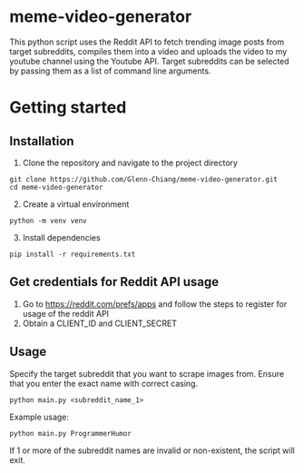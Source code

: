﻿# meme-video-generator
This python script uses the Reddit API to fetch trending image posts from target subreddits, compiles them into a video and uploads the video to my youtube channel using the Youtube API. Target subreddits can be selected by passing them as a list of command line arguments.
# Getting started
## Installation
1. Clone the repository and navigate to the project directory
```
git clone https://github.com/Glenn-Chiang/meme-video-generator.git
cd meme-video-generator
```
2. Create a virtual environment
```
python -m venv venv
```
3. Install dependencies
```
pip install -r requirements.txt
```
## Get credentials for Reddit API usage
1. Go to https://reddit.com/prefs/apps and follow the steps to register for usage of the reddit API
2. Obtain a CLIENT_ID and CLIENT_SECRET
## Usage
Specify the target subreddit that you want to scrape images from. Ensure that you enter the exact name with correct casing.
```
python main.py <subreddit_name_1>
```
Example usage:
```
python main.py ProgrammerHumor
```
If 1 or more of the subreddit names are invalid or non-existent, the script will exit.
